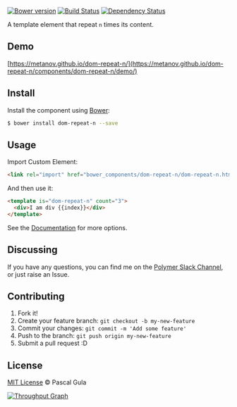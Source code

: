 [![Bower version](https://badge.fury.io/bo/dom-repeat-n.svg)](https://badge.fury.io/bo/iron-swipeable-pages)
[![Build Status](https://travis-ci.org/MeTaNoV/dom-repeat-n.svg?branch=master)](https://travis-ci.org/MeTaNoV/iron-swipeable-pages)
[![Dependency Status](https://gemnasium.com/MeTaNoV/dom-repeat-n.svg)](https://gemnasium.com/MeTaNoV/iron-swipeable-pages)

A template element that repeat `n` times its content.

## Demo

[https://metanov.github.io/dom-repeat-n/](https://metanov.github.io/dom-repeat-n/components/dom-repeat-n/demo/)

## Install

Install the component using [Bower](http://bower.io/):

```sh
$ bower install dom-repeat-n --save
```

## Usage

Import Custom Element:

```html
<link rel="import" href="bower_components/dom-repeat-n/dom-repeat-n.html">
```

And then use it:

```html
<template is="dom-repeat-n" count="3">
  <div>I am div {{index}}</div>
</template>
```

See the [Documentation](https://metanov.github.io/dom-repeat-n/) for more options.

## Discussing

If you have any questions, you can find me on the [Polymer Slack Channel](https://polymer.slack.com/), or just raise an Issue.

## Contributing

1. Fork it!
2. Create your feature branch: `git checkout -b my-new-feature`
3. Commit your changes: `git commit -m 'Add some feature'`
4. Push to the branch: `git push origin my-new-feature`
5. Submit a pull request :D

## License

[MIT License](http://opensource.org/licenses/MIT) © Pascal Gula

[![Throughput Graph](https://graphs.waffle.io/MeTaNoV/dom-repeat-n/throughput.svg)](https://waffle.io/MeTaNoV/dom-repeat-n/metrics)

